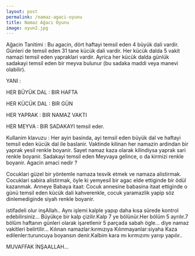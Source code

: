 ```yaml
---
layout: post
permalink: /namaz-agaci-oyunu
title: Namaz Ağacı Oyunu
image: oyun2.jpg
---
```


Ağacin Tanitimi : Bu agacin, dört haftayi temsil eden 4 büyük dali vardir. Günleri de temsil eden 31 tane kücük dali vardir. Her kücük dalda 5 vakit namazi temsil eden yapraklari vardir. Ayrica her kücük dalda günlük sadakayi temsil eden bir meyva bulunur (bu sadaka maddi veya manevi olabilir).

YANI :

HER BÜYÜK DAL : BIR HAFTA

HER KÜCÜK DAL : BIR GÜN

HER YAPRAK : BIR NAMAZ VAKTI

HER MEYVA : BIR SADAKAYI temsil eder.

Kullanim klavuzu : Her ayin basinda, ayi temsil eden büyük dal ve haftayi temsil eden kücük dal ile baslanir. Vaktinde kilinan her namazin ardindan bir yaprak yesil renkle boyanir. Sayet namaz kaza olarak kilindiysa yaprak sari renkle boyanir. Sadakayi temsil eden Meyvaya gelince, o da kirmizi renkle boyanir.
Agacin amaci nedir ?

Cocuklari güzel bir yöntemle namaza tesvik etmek ve namaza alistirmak.
Cocuklari sabira alistirmak, öyle ki yemyesil bir agac elde ettiginde bir ödül kazanmak.
Anneye Babaya itaat: Cocuk annesine babasina itaat ettiginde o günü temsil eden kücük dali kahverenkle, cocuk yaramazlik yapip söz dinlemediginde siyah renkle boyanir.

istifadeli olur inşAllah..
Aynı işlemi kalple yapıp daha kısa sürede kontrol edebilirsiniz...
Büyükçe bir kalp çizilir.Kalp 7 ye bölünür.Her bölüm 5 ayrılır.7 bölüm haftanın günleri olarak işaretlenir 5 parçada sabah ögle... diye namaz vakitleri belirtilir...
Kılınan namazlar:kırmızıya
Kılınmayanlar:siyaha
Kaza edilenler:turuncuya
boyansın denir.Kalbim kara mı kırmızımı yarışı yapılır..

MUVAFFAK İNŞAALLAH...